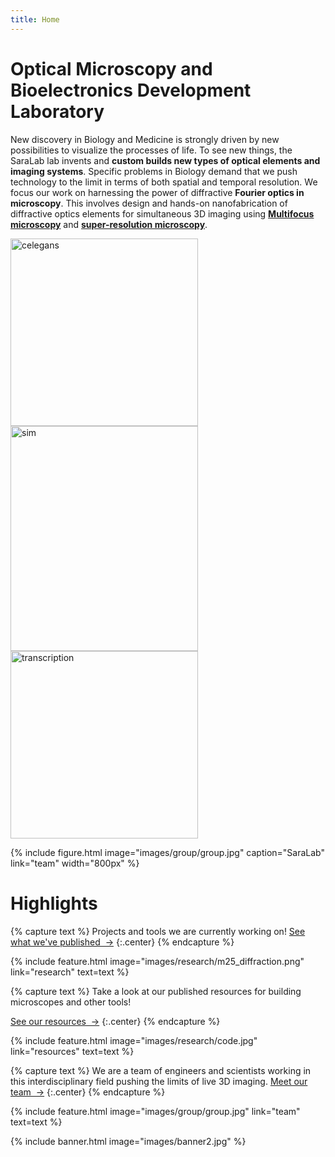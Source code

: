 ```yaml
---
title: Home
---
```

<!-- section dark -->
# Optical Microscopy and Bioelectronics Development Laboratory

New discovery in Biology and Medicine is strongly driven by new possibilities to visualize the processes of life. To see new things, the SaraLab lab invents and **custom builds new types of optical elements and imaging systems**. Specific problems in Biology demand that we push technology to the limit in terms of both spatial and temporal resolution. We focus our work on harnessing the power of diffractive **Fourier optics in microscopy**. This involves design and hands-on nanofabrication of diffractive optics elements for simultaneous 3D imaging using [**Multifocus microscopy**](https://www.ncbi.nlm.nih.gov/pmc/articles/PMC4161287/) and [**super-resolution microscopy**](https://www.osapublishing.org/DirectPDFAccess/C653C23B-C7CA-4F5F-B35C1D7A25981F71_370746/boe-8-9-4135.pdf?da=1&id=370746&seq=0&mobile=no).

<img src="{{ site.baseurl }}images/celegans.gif" alt="celegans" width="300" height="300">
<img src="{{ site.baseurl }}images/mfm_sim.gif" alt="sim" width="300" height="360">
<img src="{{ site.baseurl }}/images/transcription.gif" alt="transcription" width="300" height="300">

{%
  include figure.html
  image="images/group/group.jpg"
  caption="SaraLab"
  link="team"
  width="800px"
%}

<!-- section break -->
# Highlights

{% capture text %}
Projects and tools we are currently working on!
[See what we've published &nbsp;→](research)
{:.center}
{% endcapture %}

{%
  include feature.html
  image="images/research/m25_diffraction.png"
  link="research"
  text=text
%}

{% capture text %}
Take a look at our published resources for building microscopes and other tools!

[See our resources &nbsp;→](resources)
{:.center}
{% endcapture %}

{%
  include feature.html
  image="images/research/code.jpg"
  link="resources"
  text=text
%}

{% capture text %}
We are a team of engineers and scientists working in this interdisciplinary field pushing the limits of live 3D imaging. 
[Meet our team &nbsp;→](team)
{:.center}
{% endcapture %}

{%
  include feature.html
  image="images/group/group.jpg"
  link="team"
  text=text
%}

<!-- section break -->

<!-- section full -->

{% include banner.html image="images/banner2.jpg" %}
